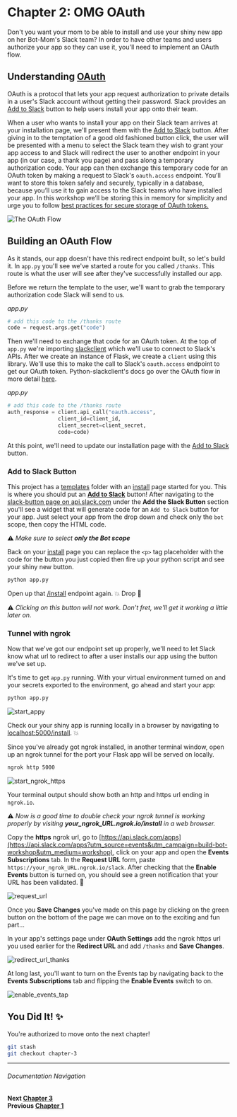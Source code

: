 # Chapter 2: OMG OAuth

Don't you want your mom to be able to install and use your shiny new app on her Bot-Mom's Slack team? In order to have other teams and users authorize your app so they can use it, you'll need to implement an OAuth flow.

## Understanding [OAuth](https://api.slack.com/docs/oauth?utm_source=events&utm_campaign=build-bot-workshop&utm_medium=workshop)

OAuth is a protocol that lets your app request authorization to private details in a user's Slack account without getting their password. Slack provides an [Add to Slack](https://api.slack.com/docs/slack-button) button to help users install your app onto their team.

When a user who wants to install your app on their Slack team arrives at your installation page, we'll present them with the [Add to Slack](https://api.slack.com/docs/slack-button) button. After giving in to the temptation of a good old fashioned button click, the user will be presented with a menu to select the Slack team they wish to grant your app access to and Slack will redirect the user to another endpoint in your app (in our case, a thank you page) and pass along a temporary authorization code. Your app can then exchange this temporary code for an OAuth token by making a request to Slack's `oauth.access` endpoint. You’ll want to store this token safely and securely, typically in a database, because you’ll use it to gain access to the Slack teams who have installed your app. In this workshop we’ll be storing this in memory for simplicity and urge you to follow [best practices for secure storage of OAuth tokens.](http://api.slack.com/docs/oauth-token-safety)

![The OAuth Flow](https://a.slack-edge.com/bfaba/img/api/slack_oauth_flow_diagram@2x.png)

## Building an OAuth Flow

As it stands, our app doesn't have this redirect endpoint built, so let's build it. In `app.py` you'll see we've started a route for you called `/thanks`. This route is what the user will see after they've successfully installed our app.

Before we return the template to the user, we'll want to grab the temporary authorization code Slack will send to us.

_app.py_
```python
# add this code to the /thanks route
code = request.args.get("code")
```

Then we'll need to exchange that code for an OAuth token. At the top of `app.py` we're importing [slackclient](http://python-slackclient.readthedocs.io/en/latest/) which we'll use to connect to Slack's APIs. After we create an instance of Flask, we create a `client` using this library. We'll use this to make the call to Slack's `oauth.access` endpoint to get our OAuth token. Python-slackclient's docs go over the OAuth flow in more detail [here](http://python-slackclient.readthedocs.io/en/latest/auth.html#the-oauth-flow).

_app.py_
```python
# add this code to the /thanks route
auth_response = client.api_call("oauth.access",
                client_id=client_id,
                client_secret=client_secret,
                code=code)
```

At this point, we'll need to update our installation page with the [Add to Slack](https://api.slack.com/docs/slack-button) button.

### Add to Slack Button

This project has a [templates](templates) folder with an [install](templates/install.html) page started for you. This is where you should put an [**Add to Slack**](https://api.slack.com/docs/slack-button?utm_source=events&utm_campaign=build-bot-workshop&utm_medium=workshop) button! After navigating to the [slack-button page on api.slack.com](https://api.slack.com/docs/slack-button#add_the_slack_button?utm_source=events&utm_campaign=build-bot-workshop&utm_medium=workshop) under the **Add the Slack Button** section you'll see a widget that will generate code for an `Add to Slack` button for your app. Just select your app from the drop down and check only the `bot` scope, then copy the HTML code.

:warning: _Make sure to select **only the Bot scope**_

Back on your [install](templates/install.html) page you can replace the `<p>` tag placeholder with the code for the button you just copied then fire up your python script and see your shiny new button.

```bash
python app.py
```

Open up that [/install](http://localhost:5000/install) endpoint again. :boom: Drop :microphone:

:warning: _Clicking on this button will not work. Don't fret, we'll get it working a little later on._

### Tunnel with ngrok

Now that we've got our endpoint set up properly, we'll need to let Slack know what url to redirect to after a user installs our app using the button we've set up.

It's time to get `app.py` running. With your virtual environment turned on and your secrets exported to the environment, go ahead and start your app:

```bash
python app.py
```
![start_appy](https://cloud.githubusercontent.com/assets/4828352/20549064/cad48f8c-b0dd-11e6-8a85-25bff2815d2e.png)

Check our your shiny app is running locally in a browser by navigating to   [localhost:5000/install](http://localhost:5000/install). :boom:

Since you've already got ngrok installed, in another terminal window, open up an ngrok tunnel for the port your Flask app will be served on locally.

```bash
ngrok http 5000
```
![start_ngrok_https](https://cloud.githubusercontent.com/assets/4828352/20549065/ceb8f7b4-b0dd-11e6-8946-119e50518781.png)

Your terminal output should show both an http and https url ending in `ngrok.io`.

:warning: _Now is a good time to double check your ngrok tunnel is working properly by visiting **your_ngrok_URL.ngrok.io/install** in a web browser._

Copy the **https** ngrok url, go to  [https://api.slack.com/apps](https://api.slack.com/apps?utm_source=events&utm_campaign=build-bot-workshop&utm_medium=workshop), click on your app and open the **Events Subscriptions** tab. In the **Request URL** form, paste `https://your_ngrok_URL.ngrok.io/slack`. After checking that the **Enable Events** button is turned on, you should see a green notification that your URL has been validated. :tada:

![request_url](https://cloud.githubusercontent.com/assets/4828352/23273062/74e59ddc-f9b2-11e6-95a3-31b35a2cfffc.png)

Once you **Save Changes** you've made on this page by clicking on the green button on the bottom of the page we can move on to the exciting and fun part...

In your app's settings page under **OAuth Settings** add the ngrok https url you used earlier for the **Redirect URL** and add `/thanks` and **Save Changes**.

![redirect_url_thanks](https://cloud.githubusercontent.com/assets/4828352/20549300/d5aa215e-b0df-11e6-9796-3cb6fb1da7b4.png)

At long last, you'll want to turn on the Events tap by navigating back to the **Events Subscriptions** tab and flipping the **Enable Events** switch to on.

![enable_events_tap](https://cloud.githubusercontent.com/assets/4828352/20727925/3bf82f5a-b630-11e6-81d6-0cc316dc7e0d.png)

## You Did It! :sparkles:

You're authorized to move onto the next chapter!

```bash
git stash
git checkout chapter-3
```

---
###### Documentation Navigation
**Next [Chapter 3](docs/Chapter-3.md)**  
**Previous [Chapter 1](docs/Chapter-1.md)**  
